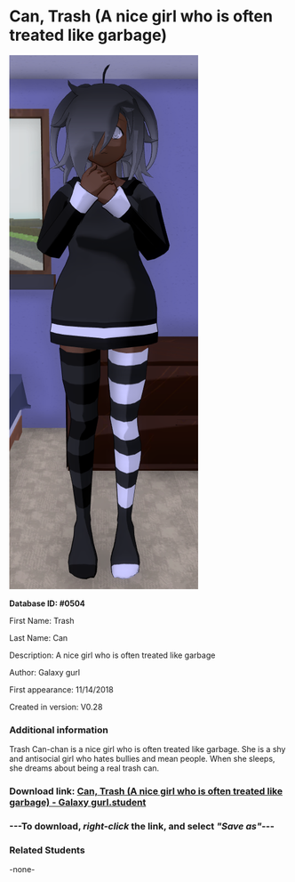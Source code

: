 # Can, Trash (A nice girl who is often treated like garbage)

<img src="../../Files/Images/Can, Trash (A nice girl who is often treated like garbage).png" title="Can, Trash (A nice girl who is often treated like garbage) - Galaxy gurl">

**Database ID: #0504**

First Name: Trash

Last Name: Can

Description: A nice girl who is often treated like garbage

Author: Galaxy gurl

First appearance: 11/14/2018

Created in version: V0.28

### Additional information

Trash Can-chan is a nice girl who is often treated like garbage. She is a shy and antisocial girl who hates bullies and mean people. When she sleeps, she dreams about being a real trash can.

### Download link: <a href="https://raw.githubusercontent.com/Arbiter1223/Daigaku-Gurashi-Custom-Students/master/Files/Student%20Files/Can%2C%20Trash%20(A%20nice%20girl%20who%20is%20often%20treated%20like%20garbage)%20-%20Galaxy%20gurl.student">Can, Trash (A nice girl who is often treated like garbage) - Galaxy gurl.student</a>

### ---**To download, _right-click_ the link, and select _"Save as"_**---

### Related Students

-none-
